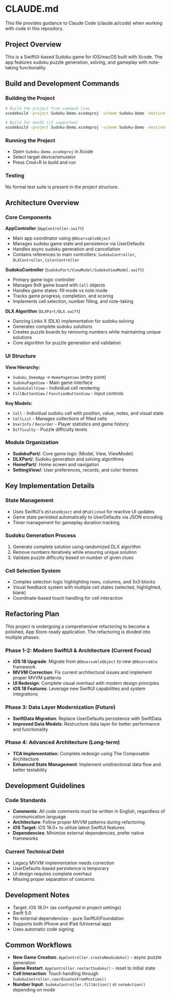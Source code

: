 # CLAUDE.md

This file provides guidance to Claude Code (claude.ai/code) when working with code in this repository.

## Project Overview

This is a SwiftUI-based Sudoku game for iOS/macOS built with Xcode. The app features sudoku puzzle generation, solving, and gameplay with note-taking functionality.

## Build and Development Commands

### Building the Project
```bash
# Build the project from command line
xcodebuild -project Sudoku-Demo.xcodeproj -scheme Sudoku-Demo -destination 'platform=iOS Simulator,name=iPhone 15' build

# Build for macOS (if supported)
xcodebuild -project Sudoku-Demo.xcodeproj -scheme Sudoku-Demo -destination 'platform=macOS' build
```

### Running the Project
- Open `Sudoku-Demo.xcodeproj` in Xcode
- Select target device/simulator
- Press Cmd+R to build and run

### Testing
No formal test suite is present in the project structure.

## Architecture Overview

### Core Components

**AppController** (`AppController.swift`)
- Main app coordinator using `@ObservableObject`
- Manages sudoku game state and persistence via UserDefaults
- Handles async sudoku generation and cancellation
- Contains references to main controllers: `SudokuController`, `DLXController`, `ColorController`

**SudokuController** (`SudokuPart/ViewModel/SudokuViewModel.swift`)
- Primary game logic controller
- Manages 9x9 game board with `Cell` objects
- Handles game states: fill mode vs note mode
- Tracks game progress, completion, and scoring
- Implements cell selection, number filling, and note-taking

**DLX Algorithm** (`DLXPart/DLX.swift`)
- Dancing Links X (DLX) implementation for sudoku solving
- Generates complete sudoku solutions
- Creates puzzle boards by removing numbers while maintaining unique solutions
- Core algorithm for puzzle generation and validation

### UI Structure

**View Hierarchy:**
- `Sudoku_DemoApp` → `HomePageView` (entry point)
- `SudokuPageView` - Main game interface
- `SudokuCellView` - Individual cell rendering
- `FillButtonView` / `FunctionButtonView` - Input controls

**Key Models:**
- `Cell` - Individual sudoku cell with position, value, notes, and visual state
- `CellList` - Manages collections of filled cells
- `UserInfo` / `Recorder` - Player statistics and game history
- `Difficulty` - Puzzle difficulty levels

### Module Organization

- **SudokuPart/**: Core game logic (Model, View, ViewModel)
- **DLXPart/**: Sudoku generation and solving algorithms  
- **HomePart/**: Home screen and navigation
- **SettingView/**: User preferences, records, and color themes

## Key Implementation Details

### State Management
- Uses SwiftUI's `@StateObject` and `@Published` for reactive UI updates
- Game state persisted automatically to UserDefaults via JSON encoding
- Timer management for gameplay duration tracking

### Sudoku Generation Process
1. Generate complete solution using randomized DLX algorithm
2. Remove numbers iteratively while ensuring unique solution
3. Validate puzzle difficulty based on number of given clues

### Cell Selection System
- Complex selection logic highlighting rows, columns, and 3x3 blocks
- Visual feedback system with multiple cell states (selected, highlighted, blank)
- Coordinate-based touch handling for cell interaction

## Refactoring Plan

This project is undergoing a comprehensive refactoring to become a polished, App Store-ready application. The refactoring is divided into multiple phases:

### Phase 1-2: Modern SwiftUI & Architecture (Current Focus)
- **iOS 18 Upgrade**: Migrate from `@ObservableObject` to new `@Observable` framework
- **MVVM Correction**: Fix current architectural issues and implement proper MVVM patterns
- **UI Redesign**: Complete visual overhaul with modern design principles
- **iOS 18 Features**: Leverage new SwiftUI capabilities and system integrations

### Phase 3: Data Layer Modernization (Future)
- **SwiftData Migration**: Replace UserDefaults persistence with SwiftData
- **Improved Data Models**: Restructure data layer for better performance and functionality

### Phase 4: Advanced Architecture (Long-term)
- **TCA Implementation**: Complete redesign using The Composable Architecture
- **Enhanced State Management**: Implement unidirectional data flow and better testability

## Development Guidelines

### Code Standards
- **Comments**: All code comments must be written in English, regardless of communication language
- **Architecture**: Follow proper MVVM patterns during refactoring
- **iOS Target**: iOS 18.0+ to utilize latest SwiftUI features
- **Dependencies**: Minimize external dependencies, prefer native frameworks

### Current Technical Debt
- Legacy MVVM implementation needs correction
- UserDefaults-based persistence is temporary
- UI design requires complete overhaul
- Missing proper separation of concerns

## Development Notes

- Target: iOS 18.0+ (as configured in project settings)
- Swift 5.0
- No external dependencies - pure SwiftUI/Foundation
- Supports both iPhone and iPad (Universal app)
- Uses automatic code signing

## Common Workflows

- **New Game Creation**: `AppController.createNewSudoku()` - async puzzle generation
- **Game Restart**: `AppController.restartSudoku()` - reset to initial state
- **Cell Interaction**: Touch handling through `SudokuController.coordinatesFromPostion()`
- **Number Input**: `SudokuController.fillAction()` or `noteAction()` depending on mode